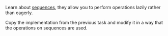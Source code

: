 

Learn about [sequences](https://kotlinlang.org/docs/sequences.html),
they allow you to perform operations lazily rather than eagerly.

Copy the implementation from the previous task and modify it in a way
that the operations on sequences are used. 
